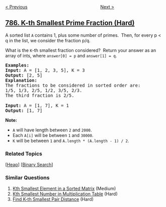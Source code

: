 <!--|This file generated by command(leetcode description); DO NOT EDIT.    |-->
<!--+----------------------------------------------------------------------+-->
<!--|@author    openset <openset.wang@gmail.com>                           |-->
<!--|@link      https://github.com/openset                                 |-->
<!--|@home      https://github.com/tonymontaro/leetcode-hints                        |-->
<!--+----------------------------------------------------------------------+-->

[< Previous](https://github.com/tonymontaro/leetcode-hints/tree/master/problems/is-graph-bipartite "Is Graph Bipartite?")
　　　　　　　　　　　　　　　　
[Next >](https://github.com/tonymontaro/leetcode-hints/tree/master/problems/cheapest-flights-within-k-stops "Cheapest Flights Within K Stops")

## [786. K-th Smallest Prime Fraction (Hard)](https://leetcode.com/problems/k-th-smallest-prime-fraction "第 K 个最小的素数分数")

<p>A sorted list <code>A</code> contains 1, plus some number of primes.&nbsp; Then, for every p &lt; q in the list, we consider the fraction p/q.</p>

<p>What is the <code>K</code>-th smallest fraction considered?&nbsp; Return your answer as an array of ints, where <code>answer[0] = p</code> and <code>answer[1] = q</code>.</p>

<pre>
<strong>Examples:</strong>
<strong>Input:</strong> A = [1, 2, 3, 5], K = 3
<strong>Output:</strong> [2, 5]
<strong>Explanation:</strong>
The fractions to be considered in sorted order are:
1/5, 1/3, 2/5, 1/2, 3/5, 2/3.
The third fraction is 2/5.

<strong>Input:</strong> A = [1, 7], K = 1
<strong>Output:</strong> [1, 7]
</pre>

<p><strong>Note:</strong></p>

<ul>
	<li><code>A</code> will have length between <code>2</code> and <code>2000</code>.</li>
	<li>Each <code>A[i]</code> will be between <code>1</code> and <code>30000</code>.</li>
	<li><code>K</code> will be between <code>1</code> and <code>A.length * (A.length - 1) / 2</code>.</li>
</ul>

### Related Topics
  [[Heap](https://github.com/tonymontaro/leetcode-hints/tree/master/tag/heap/README.md)]
  [[Binary Search](https://github.com/tonymontaro/leetcode-hints/tree/master/tag/binary-search/README.md)]

### Similar Questions
  1. [Kth Smallest Element in a Sorted Matrix](https://github.com/tonymontaro/leetcode-hints/tree/master/problems/kth-smallest-element-in-a-sorted-matrix) (Medium)
  1. [Kth Smallest Number in Multiplication Table](https://github.com/tonymontaro/leetcode-hints/tree/master/problems/kth-smallest-number-in-multiplication-table) (Hard)
  1. [Find K-th Smallest Pair Distance](https://github.com/tonymontaro/leetcode-hints/tree/master/problems/find-k-th-smallest-pair-distance) (Hard)
